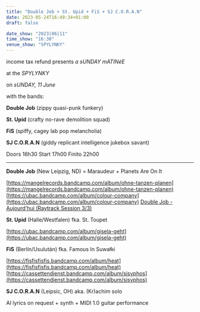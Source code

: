 ```yaml
---
title: "Double Job + St. Upid + FiS + SJ C.O.R.A.N"
date: 2023-05-24T16:49:34+01:00
draft: false

date_show: "2023|06|11"
time_show: "16:30"
venue_show: "SPYLYNKY"
---
```


income tax refund presents
*a sUNDAY mATINéE*

at the 
*SPYLYNKY*

on
*sUNDAY, 11 June*

with the bands:

**Double Job** (zippy quasi-punk funkery)

**St. Upid** (crafty no-rave demolition squad)

**FiS** (spiffy, cagey lab pop melancholia)

**SJ C.O.R.A.N** (giddy replicant intelligence jukebox savant)

<!-- ![Double Job + St. Upid + FiS + SJ C.O.R.A.N](../../posters/2023-06-11.jpg) -->

Doors 16h30
Start 17h00
Finito 22h00

----

**Double Job** (New Leipzig, ND)
= Maraudeur + Planets Are On It 

[https://mangelrecords.bandcamp.com/album/ohne-tanzen-planen](https://mangelrecords.bandcamp.com/album/ohne-tanzen-planen)
[https://ubac.bandcamp.com/album/colour-company](https://ubac.bandcamp.com/album/colour-company)
[Double Job - Aujourd'hui (Raytrack Session 3/3)](https://www.youtube.com/watch?v=M599KspsdmY&pp=ygUMImRvdWJsZSBqb2Ii)


**St. Upid** (Halle/Westfalen)
fka. St. Toupet

[https://ubac.bandcamp.com/album/gisela-geht](https://ubac.bandcamp.com/album/gisela-geht)


**FiS** (Berlín/Usulután)
fka. Famous In Suwałki

[https://fisfisfisfis.bandcamp.com/album/heat](https://fisfisfisfis.bandcamp.com/album/heat)
[https://cassettendienst.bandcamp.com/album/sisyphos](https://cassettendienst.bandcamp.com/album/sisyphos)


**SJ C.O.R.A.N** (Leipsic, OH)
aka. (Kr)achim solo 

AI lyrics on request + synth + MIDI 1.0 guitar performance
